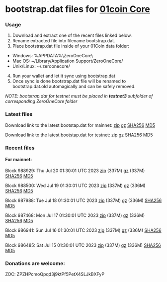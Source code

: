 # bootstrap.dat files for [01coin Core](https://01coin.io)

### Usage

1. Download and extract one of the recent files linked below.
2. Rename extracted file into filename bootstrap.dat.
3. Place bootstrap.dat file inside of your 01Coin data folder:
 - Windows: %APPDATA%\ZeroOneCore\
 - Mac OS: ~/Library/Application Support/ZeroOneCore/
 - Unix/Linux: ~/.zeroonecore/
4. Run your wallet and let it sync using bootstrap.dat
5. Once sync is done bootstrap.dat file will be renamed to bootstrap.dat.old automagically and can be safely removed.

_NOTE: bootstrap.dat for testnet must be placed in **testnet3** subfolder of corresponding ZeroOneCore folder_

### Latest files
Download link to the latest bootstap.dat for mainnet: [zip](https://files.01coin.io/mainnet/bootstrap.dat.zip) [gz](https://files.01coin.io/mainnet/bootstrap.dat.tar.gz) [SHA256](https://files.01coin.io/mainnet/sha256.txt) [MD5](https://files.01coin.io/mainnet/md5.txt)

Download link to the latest bootstap.dat for testnet: [zip](https://files.01coin.io/testnet/bootstrap.dat.zip) [gz](https://files.01coin.io/testnet/bootstrap.dat.tar.gz) [SHA256](https://files.01coin.io/testnet/sha256.txt) [MD5](https://files.01coin.io/testnet/md5.txt)

### Recent files

#### For mainnet:

Block 988929: Thu Jul 20 01:30:01 UTC 2023 [zip](https://files.01coin.io/mainnet/2023-07-20/bootstrap.dat.zip) (337M) [gz](https://files.01coin.io/mainnet/2023-07-20/bootstrap.dat.tar.gz) (337M) [SHA256](https://files.01coin.io/mainnet/2023-07-20/sha256.txt) [MD5](https://files.01coin.io/mainnet/2023-07-20/md5.txt)

Block 988500: Wed Jul 19 01:30:01 UTC 2023 [zip](https://files.01coin.io/mainnet/2023-07-19/bootstrap.dat.zip) (337M) [gz](https://files.01coin.io/mainnet/2023-07-19/bootstrap.dat.tar.gz) (336M) [SHA256](https://files.01coin.io/mainnet/2023-07-19/sha256.txt) [MD5](https://files.01coin.io/mainnet/2023-07-19/md5.txt)

Block 987988: Tue Jul 18 01:30:01 UTC 2023 [zip](https://files.01coin.io/mainnet/2023-07-18/bootstrap.dat.zip) (337M) [gz](https://files.01coin.io/mainnet/2023-07-18/bootstrap.dat.tar.gz) (336M) [SHA256](https://files.01coin.io/mainnet/2023-07-18/sha256.txt) [MD5](https://files.01coin.io/mainnet/2023-07-18/md5.txt)

Block 987468: Mon Jul 17 01:30:01 UTC 2023 [zip](https://files.01coin.io/mainnet/2023-07-17/bootstrap.dat.zip) (337M) [gz](https://files.01coin.io/mainnet/2023-07-17/bootstrap.dat.tar.gz) (336M) [SHA256](https://files.01coin.io/mainnet/2023-07-17/sha256.txt) [MD5](https://files.01coin.io/mainnet/2023-07-17/md5.txt)

Block 986941: Sun Jul 16 01:30:01 UTC 2023 [zip](https://files.01coin.io/mainnet/2023-07-16/bootstrap.dat.zip) (337M) [gz](https://files.01coin.io/mainnet/2023-07-16/bootstrap.dat.tar.gz) (336M) [SHA256](https://files.01coin.io/mainnet/2023-07-16/sha256.txt) [MD5](https://files.01coin.io/mainnet/2023-07-16/md5.txt)

Block 986485: Sat Jul 15 01:30:01 UTC 2023 [zip](https://files.01coin.io/mainnet/2023-07-15/bootstrap.dat.zip) (337M) [gz](https://files.01coin.io/mainnet/2023-07-15/bootstrap.dat.tar.gz) (336M) [SHA256](https://files.01coin.io/mainnet/2023-07-15/sha256.txt) [MD5](https://files.01coin.io/mainnet/2023-07-15/md5.txt)


### Donations are welcome:

ZOC: ZPZHPcmoQpqd3j9ktPf5PetX4SLJkBXFyP
